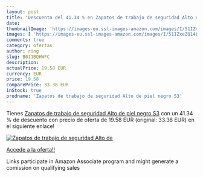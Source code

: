 ```yaml
---
layout: post
title: 'Descuento del 41.34 % en Zapatos de trabajo de seguridad Alto de '
date: 
thumbnailImage: 'https://images-eu.ssl-images-amazon.com/images/I/51IZxeZQ14L._SL200_.jpg'
images: [ 'https://images-eu.ssl-images-amazon.com/images/I/51IZxeZQ14L._SL200_.jpg' ]
comments: true
category: ofertas
author: ring
slug: B011BQHWFC
description:
actualPrice: 19.58 EUR
currency: EUR
price: 19.58
comparePrice: 33.38 EUR
inStock: true
prodname: 'Zapatos de trabajo de seguridad Alto de piel negro S3'
---
```


Tienes [Zapatos de trabajo de seguridad Alto de piel negro S3](https://www.amazon.es/dp/B011BQHWFC/?tag=tolees-21) con un 41.34 % de descuento con precio de oferta de 19.58 EUR (original: 33.38 EUR) en el siguiente enlace!

[![Zapatos de trabajo de seguridad Alto de ](https://images-eu.ssl-images-amazon.com/images/I/51IZxeZQ14L._SL200_.jpg)](https://www.amazon.es/dp/B011BQHWFC/?tag=tolees-21)

[Accede a la oferta!!](https://www.amazon.es/dp/B011BQHWFC/?tag=tolees-21)

Links participate in Amazon Associate program and might generate a comission on qualifying sales


